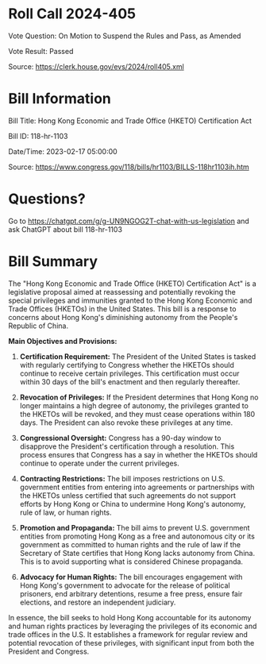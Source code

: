 # Roll Call 2024-405

Vote Question: On Motion to Suspend the Rules and Pass, as Amended

Vote Result: Passed

Source: https://clerk.house.gov/evs/2024/roll405.xml

# Bill Information

Bill Title: Hong Kong Economic and Trade Office (HKETO) Certification Act

Bill ID: 118-hr-1103

Date/Time: 2023-02-17 05:00:00

Source: https://www.congress.gov/118/bills/hr1103/BILLS-118hr1103ih.htm

# Questions?

Go to https://chatgpt.com/g/g-UN9NGOG2T-chat-with-us-legislation and ask ChatGPT about bill 118-hr-1103

# Bill Summary
The "Hong Kong Economic and Trade Office (HKETO) Certification Act" is a legislative proposal aimed at reassessing and potentially revoking the special privileges and immunities granted to the Hong Kong Economic and Trade Offices (HKETOs) in the United States. This bill is a response to concerns about Hong Kong's diminishing autonomy from the People's Republic of China.

**Main Objectives and Provisions:**

1. **Certification Requirement:** The President of the United States is tasked with regularly certifying to Congress whether the HKETOs should continue to receive certain privileges. This certification must occur within 30 days of the bill's enactment and then regularly thereafter.

2. **Revocation of Privileges:** If the President determines that Hong Kong no longer maintains a high degree of autonomy, the privileges granted to the HKETOs will be revoked, and they must cease operations within 180 days. The President can also revoke these privileges at any time.

3. **Congressional Oversight:** Congress has a 90-day window to disapprove the President's certification through a resolution. This process ensures that Congress has a say in whether the HKETOs should continue to operate under the current privileges.

4. **Contracting Restrictions:** The bill imposes restrictions on U.S. government entities from entering into agreements or partnerships with the HKETOs unless certified that such agreements do not support efforts by Hong Kong or China to undermine Hong Kong's autonomy, rule of law, or human rights.

5. **Promotion and Propaganda:** The bill aims to prevent U.S. government entities from promoting Hong Kong as a free and autonomous city or its government as committed to human rights and the rule of law if the Secretary of State certifies that Hong Kong lacks autonomy from China. This is to avoid supporting what is considered Chinese propaganda.

6. **Advocacy for Human Rights:** The bill encourages engagement with Hong Kong's government to advocate for the release of political prisoners, end arbitrary detentions, resume a free press, ensure fair elections, and restore an independent judiciary.

In essence, the bill seeks to hold Hong Kong accountable for its autonomy and human rights practices by leveraging the privileges of its economic and trade offices in the U.S. It establishes a framework for regular review and potential revocation of these privileges, with significant input from both the President and Congress.

